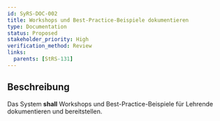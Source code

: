 ```yaml
---
id: SyRS-DOC-002
title: Workshops und Best-Practice-Beispiele dokumentieren
type: Documentation
status: Proposed
stakeholder_priority: High
verification_method: Review
links:
  parents: [StRS-131]
---
```


## Beschreibung
Das System **shall** Workshops und Best-Practice-Beispiele für Lehrende dokumentieren und bereitstellen.
